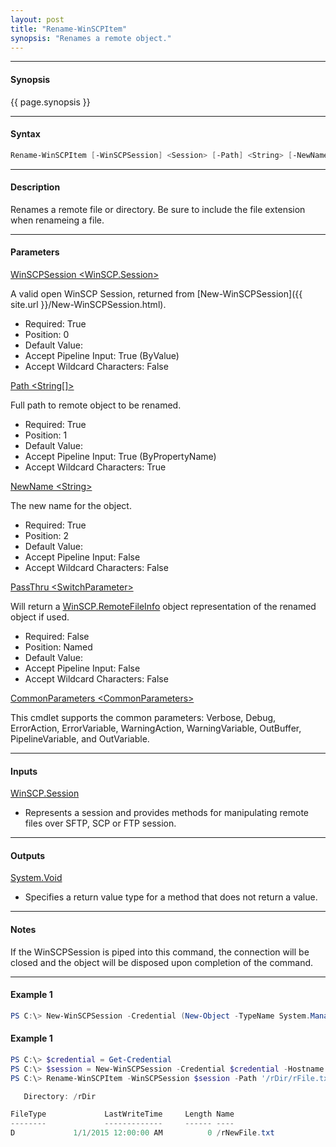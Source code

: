 ```yaml
---
layout: post
title: "Rename-WinSCPItem"
synopsis: "Renames a remote object."
---
```


---

#### **Synopsis**

{{ page.synopsis }}

---

#### **Syntax**

```powershell
Rename-WinSCPItem [-WinSCPSession] <Session> [-Path] <String> [-NewName] <String> [-PassThru] [<CommonParameters>]
```

---

#### **Description**

Renames a remote file or directory. Be sure to include the file extension when renameing a file.

---

#### **Parameters**

[WinSCPSession \<WinSCP.Session\>](http://winscp.net/eng/docs/library_session)

A valid open WinSCP Session, returned from [New-WinSCPSession]({{ site.url }}/New-WinSCPSession.html).

* Required: True
* Position: 0
* Default Value:
* Accept Pipeline Input: True (ByValue)
* Accept Wildcard Characters: False

[Path \<String\[\]\>](http://winscp.net/eng/docs/library_session_movefile)

Full path to remote object to be renamed.

* Required: True
* Position: 1
* Default Value: 
* Accept Pipeline Input: True (ByPropertyName)
* Accept Wildcard Characters: True

[NewName \<String\>](http://winscp.net/eng/docs/library_session_movefile)

The new name for the object.

* Required: True
* Position: 2
* Default Value:
* Accept Pipeline Input: False
* Accept Wildcard Characters: False

[PassThru \<SwitchParameter\>](http://winscp.net/eng/docs/library_remotefileinfo)

Will return a [WinSCP.RemoteFileInfo](http://winscp.net/eng/docs/library_remotefileinfo) object representation of the renamed object if used.

* Required: False
* Position: Named
* Default Value:
* Accept Pipeline Input: False
* Accept Wildcard Characters: False

[CommonParameters \<CommonParameters\>](http://go.microsoft.com/fwlink/?LinkID=113216)

This cmdlet supports the common parameters: Verbose, Debug, ErrorAction, ErrorVariable, WarningAction, WarningVariable, OutBuffer, PipelineVariable, and OutVariable.

---

#### **Inputs**

[WinSCP.Session](http://winscp.net/eng/docs/library_session)

* Represents a session and provides methods for manipulating remote files over SFTP, SCP or FTP session.

---

#### **Outputs**

[System.Void](https://msdn.microsoft.com/en-us/library/system.void(v=vs.110).aspx)

* Specifies a return value type for a method that does not return a value.

---

#### **Notes**

If the WinSCPSession is piped into this command, the connection will be closed and the object will be disposed upon completion of the command.

---

#### **Example 1**

```powershell
PS C:\> New-WinSCPSession -Credential (New-Object -TypeName System.Management.Automation.PSCredential -ArgumentList $env:USERNAME, (New-Object -TypeName System.Security.SecureString)) -HostName $env:COMPUTERNAME -Protocol Ftp | Rename-WinSCPItem -Path '/rDir/rFile.txt' -NewName 'rNewFile.txt'
```

#### **Example 1**

```powershell
PS C:\> $credential = Get-Credential
PS C:\> $session = New-WinSCPSession -Credential $credential -Hostname 'myftphost.org' -SshHostKeyFingerprint 'ssh-rsa 1024 xx:xx:xx:xx:xx:xx:xx:xx:xx:xx:xx:xx:xx:xx:xx:xx'
PS C:\> Rename-WinSCPItem -WinSCPSession $session -Path '/rDir/rFile.txt' -Destination 'rNewFile.txt' -PassThru

   Directory: /rDir

FileType             LastWriteTime     Length Name
--------             -------------     ------ ----
D             1/1/2015 12:00:00 AM          0 /rNewFile.txt
```